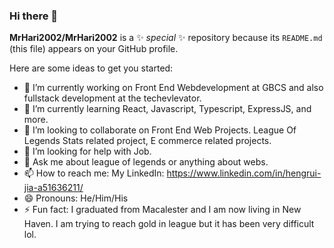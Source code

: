 ### Hi there 👋


**MrHari2002/MrHari2002** is a ✨ _special_ ✨ repository because its `README.md` (this file) appears on your GitHub profile.

Here are some ideas to get you started:

- 🔭 I’m currently working on Front End Webdevelopment at GBCS and also fullstack development at the techevlevator.
- 🌱 I’m currently learning React, Javascript, Typescript, ExpressJS, and more.
- 👯 I’m looking to collaborate on Front End Web Projects. League Of Legends Stats related project, E commerce related projects.
- 🤔 I’m looking for help with Job.
- 💬 Ask me about league of legends or anything about webs.
- 📫 How to reach me: My LinkedIn: https://www.linkedin.com/in/hengrui-jia-a51636211/
- 😄 Pronouns: He/Him/His
- ⚡ Fun fact: I graduated from Macalester and I am now living in New Haven. I am trying to reach gold in league but it has been very difficult lol.

